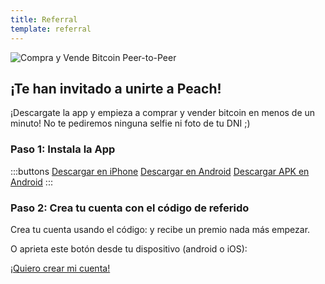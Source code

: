 ```yaml
---
title: Referral
template: referral
---
```

<!--[teaser]-->
![Compra y Vende Bitcoin Peer-to-Peer](/img/how-it-works/buy-and-sell-bitcoin-peer-to-peer.png)

## ¡Te han invitado a unirte a Peach!

¡Descargate la app y empieza a comprar y vender bitcoin en menos de un minuto! No te pediremos ninguna selfie ni foto de tu DNI ;)

### Paso 1: Instala la App
:::buttons
[Descargar en iPhone]($iosUrl$)
[Descargar en Android]($androidUrl$)
[Descargar APK en Android](/apk/)
:::

### Paso 2: Crea tu cuenta con el código de referido
Crea tu cuenta usando el código: <span id="referral-code"><span> y recibe un premio nada más empezar.

O aprieta este botón desde tu dispositivo (android o iOS):
<div class="buttons">
  <p>
    <a id="referral-code-button" href="https://peachbitcoin.page.link/?link=https%3A%2F%2Fpeachbitcoin.com%2Freferral%3Fcode%3DREFERRAL">¡Quiero crear mi cuenta!</a>
  </p>
</div>

<script>
  function getParameterByName(name, url) {
      if (!url) url = window.location.href
      name = name.replace(/[[\]]/g, '\\$&')
      var regex = new RegExp('[?&]' + name + '(=([^&#]*)|&|#|$)'),
          results = regex.exec(url)
      if (!results) return null
      if (!results[2]) return ''
      return decodeURIComponent(results[2].replace(/\+/g, ' '))
    }

    var code = getParameterByName('code')

    if (!code) {
      window.location.href = window.location.origin
    } else {
      var $refCode = document.getElementById('referral-code')
      var $button = document.getElementById('referral-code-button')
      $refCode.innerText = code.toUpperCase()
      $button.href = $button.href.replace('REFERRAL', code.toUpperCase())
    }
</script>